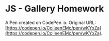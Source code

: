 # JS - Gallery Homework

A Pen created on CodePen.io. Original URL: [https://codepen.io/ColleenEMc/pen/wKYxZa](https://codepen.io/ColleenEMc/pen/wKYxZa).



